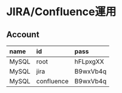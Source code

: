 # JIRA/Confluence運用

## Account

| name | id | pass |
|:---|:---|:---|
| MySQL | root | hFLpxgXX |
| MySQL | jira | B9wxVb4q |
| MySQL | confluence | B9wxVb4q |
